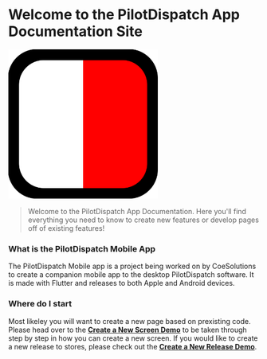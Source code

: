 <h1 class="center-text"> Welcome to the PilotDispatch App Documentation Site </h1>

<img src="./images/logo.png" alt="Logo" width="300" height="300" class="center">
<blockquote>
Welcome to the PilotDispatch App Documentation. Here you'll find everything you need to know to create new features or develop pages off of existing features!
</blockquote>

### What is the PilotDispatch Mobile App
The PilotDispatch Mobile app is a project being worked on by CoeSolutions to create a companion mobile app to the desktop PilotDispatch software. It is made with Flutter and releases to both Apple and Android devices. 

### Where do I start
Most likeley you will want to create a new page based on prexisting code. Please head over to the [**Create a New Screen Demo**](./tutorials/create_a_screen/index) to be taken through step by step in how you can create a new screen. If you would like to create a new release to stores, please check out the [**Create a New Release Demo**](./tutorials/create_a_release/index).
